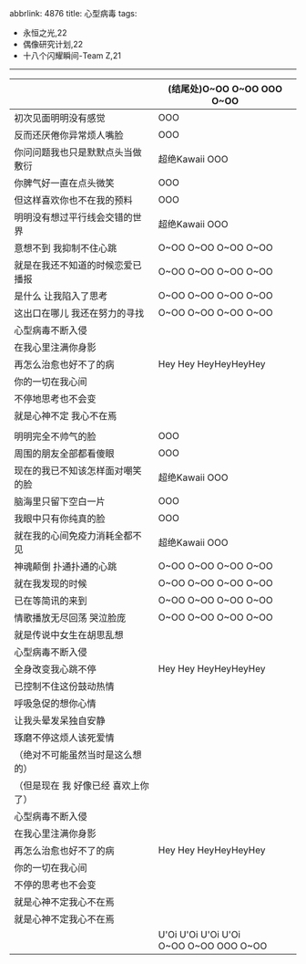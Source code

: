 abbrlink: 4876
title: 心型病毒
tags:
  - 永恒之光,22
  - 偶像研究计划,22
  - 十八个闪耀瞬间-Team Z,21
---
|      |(结尾处)O~OO O~OO OOO O~OO|
|--|--|
|初次见面明明没有感觉|OOO|
|反而还厌倦你异常烦人嘴脸|OOO|
|你问问题我也只是默默点头当做敷衍|超绝Kawaii OOO|
|你脾气好一直在点头微笑|OOO|
|但这样喜欢你也不在我的预料|OOO|
|明明没有想过平行线会交错的世界|超绝Kawaii OOO|
|意想不到 我抑制不住心跳|O~OO O~OO O~OO O~OO|
|就是在我还不知道的时候恋爱已播报|O~OO O~OO O~OO O~OO|
|是什么 让我陷入了思考|O~OO O~OO O~OO O~OO|
|这出口在哪儿 我还在努力的寻找|O~OO O~OO O~OO O~OO|
|心型病毒不断入侵|      |
|在我心里注满你身影|      |
|再怎么治愈也好不了的病|Hey Hey HeyHeyHeyHey|
|你的一切在我心间|      |
|不停地思考也不会变|      |
|就是心神不定 我心不在焉|      |
|      |      |
|明明完全不帅气的脸|OOO|
|周围的朋友全部都看傻眼|OOO|
|现在的我已不知该怎样面对嘲笑的脸|超绝Kawaii OOO|
|脑海里只留下空白一片|OOO|
|我眼中只有你纯真的脸|OOO|
|就在我的心间免疫力消耗全都不见|超绝Kawaii OOO|
|神魂颠倒 扑通扑通的心跳|O~OO O~OO O~OO O~OO|
|就在我发现的时候|O~OO O~OO O~OO O~OO|
|已在等简讯的来到|O~OO O~OO O~OO O~OO|
|情歌播放无尽回荡 哭泣脸庞|O~OO O~OO O~OO O~OO|
|就是传说中女生在胡思乱想|      |
|心型病毒不断入侵|      |
|全身改变我心跳不停|Hey Hey HeyHeyHeyHey|
|已控制不住这份鼓动热情|      |
|呼吸急促的想你心情|      |
|让我头晕发呆独自安静|      |
|琢磨不停这烦人该死爱情|      |
|（绝对不可能虽然当时是这么想的）|      |
|（但是现在 我 好像已经 喜欢上你了）|      |
|心型病毒不断入侵|      |
|在我心里注满你身影|      |
|再怎么治愈也好不了的病|Hey Hey HeyHeyHeyHey|
|你的一切在我心间|      |
|不停的思考也不会变|      |
|就是心神不定我心不在焉|      |
|就是心神不定我心不在焉|      |
|      |U'Oi U'Oi U'Oi U'Oi<br>O~OO O~OO OOO O~OO|